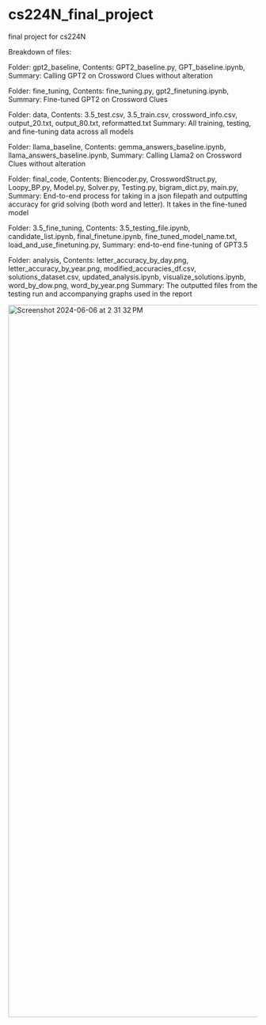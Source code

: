 # cs224N_final_project
final project for cs224N

Breakdown of files:

Folder: gpt2_baseline, Contents: GPT2_baseline.py, GPT_baseline.ipynb, Summary: Calling GPT2 on Crossword Clues without alteration

Folder: fine_tuning, Contents: fine_tuning.py, gpt2_finetuning.ipynb, Summary: Fine-tuned GPT2 on Crossword Clues

Folder: data, Contents: 3.5_test.csv, 3.5_train.csv, crossword_info.csv, output_20.txt, output_80.txt, reformatted.txt Summary: All training, testing, and fine-tuning data across all models

Folder: llama_baseline, Contents: gemma_answers_baseline.ipynb, llama_answers_baseline.ipynb, Summary: Calling Llama2 on Crossword Clues without alteration

Folder: final_code, Contents: Biencoder.py, CrosswordStruct.py, Loopy_BP.py, Model.py, Solver.py, Testing.py, bigram_dict.py, main.py, Summary: End-to-end process for taking in a json filepath and outputting accuracy for grid solving (both word and letter). It takes in the fine-tuned model

Folder: 3.5_fine_tuning, Contents: 3.5_testing_file.ipynb, candidate_list.ipynb, final_finetune.ipynb, fine_tuned_model_name.txt, load_and_use_finetuning.py, Summary: end-to-end fine-tuning of GPT3.5

Folder: analysis, Contents: letter_accuracy_by_day.png, letter_accuracy_by_year.png, modified_accuracies_df.csv, solutions_dataset.csv, updated_analysis.ipynb, visualize_solutions.ipynb, word_by_dow.png, word_by_year.png Summary: The outputted files from the testing run and accompanying graphs used in the report

<img width="1440" alt="Screenshot 2024-06-06 at 2 31 32 PM" src="https://github.com/ishanmehta2/cs224N_final_project/assets/157362241/127027b2-8596-445d-a2a8-9d2691f5a7b5">


